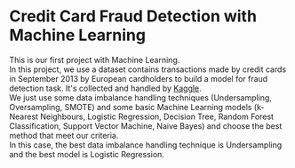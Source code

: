 # Credit Card Fraud Detection with Machine Learning
This is our first project with Machine Learning. \
In this project, we use a dataset contains transactions made by credit cards in September 2013 by European cardholders to build a model for fraud detection task. It's collected and handled by [Kaggle](https://www.kaggle.com/datasets/mlg-ulb/creditcardfraud). \
We just use some data imbalance handling techniques (Undersampling, Oversampling, SMOTE) and some basic Machine Learning models (k-Nearest Neighbours, Logistic Regression, Decision Tree, Random Forest Classification, Support Vector Machine, Naive Bayes) and choose the best method that meet our criteria. \
In this case, the best data imbalance handling technique is Undersampling and the best model is Logistic Regression.
